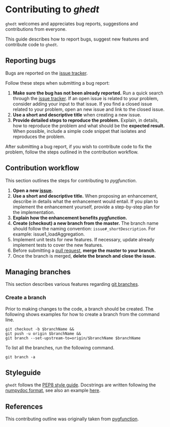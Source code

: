 # Contributing to *ghedt*

`ghedt` welcomes and appreciates bug reports, suggestions and contributions from 
everyone. 

This guide describes how to report bugs, suggest new features and contribute 
code to `ghedt`. 

## Reporting bugs

Bugs are reported on the [issue tracker][#issue_tracker].

Follow these steps when submitting a bug report:

1. **Make sure the bug has not been already reported.** Run a quick search
through the [issue tracker][#issue_tracker].
If an open issue is related to your problem, consider adding your input to that
issue. If you find a closed issue related to your problem, open an new issue
and link to the closed issue.
2. **Use a short and descriptive title** when creating a new issue.
3. **Provide detailed steps to reproduce the problem.** Explain, in details,
how to reproduce the problem and what should be the **expected result.** When
possible, include a simple code snippet that isolates and reproduces the
problem.

After submitting a bug report, if you wish to contribute code to fix the
problem, follow the steps outlined in the contribution workflow.

## Contribution workflow

This section outlines the steps for contributing to *pygfunction*.

1. **Open a new [issue][#issue_tracker].**
2. **Use a short and descriptive title.** When proposing an enhancement,
describe in details what the enhancement would entail. If you plan to implement
the enhancement yourself, provide a step-by-step plan for the implementation.
3. **Explain how the enhancement benefits _pygfunction_.**
4. **Create (checkout) a new branch from the master.** The branch name should
follow the naming convention: `issue#_shortDescription`. For example:
issue1_loadAggregation.
5. Implement unit tests for new features. If necessary, update already
implement tests to cover the new features.
6. Before submitting a [pull request][#pull_request], **merge the master to your 
branch.**
7. Once the branch is merged, **delete the branch and close the issue.**

## Managing branches

This section describes various features regarding [git branches][#git_branches]. 

### Create a branch

Prior to making changes to the code, a branch should be created. The following
shows examples for how to create a branch from the command line. 
```angular2html
git checkout -b $branchName &&
git push -u origin $branchName &&
git branch --set-upstream-to=origin/$branchName $branchName
```
To list all the branches, run the following command. 
```angular2html
git branch -a
```

## Styleguide

`ghedt` follows the [PEP8 style guide][#pep]. Docstrings are written 
following the [numpydoc format][#numpydoc], see also an example [here][#sphinx].

## References

This contributing outline was originally taken from [pygfunction](https://github.com/MassimoCimmino/pygfunction/blob/master/CONTRIBUTING.md).


[#issue_tracker]: https://github.com/j-c-cook/ghedt/issues
[#pull_request]: https://github.com/j-c-cook/ghedt/pulls
[#pep]: https://www.python.org/dev/peps/pep-0008
[#numpydoc]: https://github.com/numpy/numpy/blob/master/doc/example.py
[#sphinx]: https://sphinxcontrib-napoleon.readthedocs.io/en/latest/example_numpy.html
[#git_branches]: https://git-scm.com/book/en/v2/Git-Branching-Branches-in-a-Nutshell
